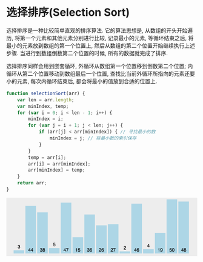 <!--
Created: Mon Aug 26 2019 15:21:26 GMT+0800 (China Standard Time)
Modified: Mon Aug 26 2019 15:21:26 GMT+0800 (China Standard Time)
-->
# 选择排序(Selection Sort)

选择排序是一种比较简单直观的排序算法. 它的算法思想是, 从数组的开头开始遍历, 将第一个元素和其他元素分别进行比较, 记录最小的元素, 等循环结束之后, 将最小的元素放到数组的第一个位置上, 然后从数组的第二个位置开始继续执行上述步骤. 当进行到数组倒数第二个位置的时候, 所有的数据就完成了排序. 

选择排序同样会用到嵌套循环, 外循环从数组第一个位置移到倒数第二个位置; 内循环从第二个位置移动到数组最后一个位置, 查找比当前外循环所指向的元素还要小的元素, 每次内循环结束后, 都会将最小的值放到合适的位置上. 

``` js
function selectionSort(arr) {
    var len = arr.length;
    var minIndex, temp;
    for (var i = 0; i < len - 1; i++) {
        minIndex = i;
        for (var j = i + 1; j < len; j++) {
            if (arr[j] < arr[minIndex]) { // 寻找最小的数
                minIndex = j; // 将最小数的索引保存
            }
        }
        temp = arr[i];
        arr[i] = arr[minIndex];
        arr[minIndex] = temp;
    }
    return arr;
}
```

![img](../img/20190221001.gif)

